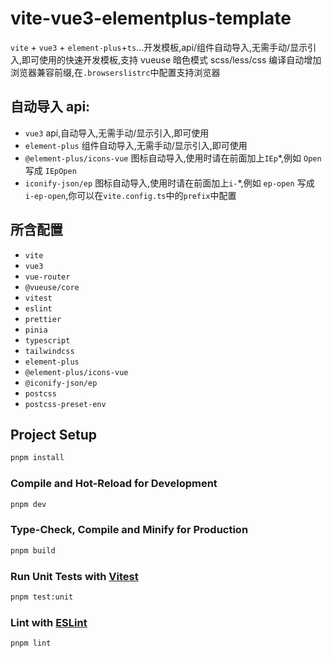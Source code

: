 # vite-vue3-elementplus-template

`vite` + `vue3` + `element-plus`+`ts`...开发模板,api/组件自动导入,无需手动/显示引入,即可使用的快速开发模板,支持 vueuse 暗色模式
scss/less/css 编译自动增加浏览器兼容前缀,在`.browserslistrc`中配置支持浏览器

## 自动导入 api:

- `vue3`
  api,自动导入,无需手动/显示引入,即可使用
- `element-plus`
  组件自动导入,无需手动/显示引入,即可使用
- `@element-plus/icons-vue`
  图标自动导入,使用时请在前面加上`IEp`\*,例如 `Open` 写成 `IEpOpen`
- `iconify-json/ep`
  图标自动导入,使用时请在前面加上`i-`\*,例如 `ep-open` 写成 `i-ep-open`,你可以在`vite.config.ts`中的`prefix`中配置

## 所含配置

- `vite`
- `vue3`
- `vue-router`
- `@vueuse/core`
- `vitest`
- `eslint`
- `prettier`
- `pinia`
- `typescript`
- `tailwindcss`
- `element-plus`
- `@element-plus/icons-vue`
- `@iconify-json/ep`
- `postcss`
- `postcss-preset-env`

## Project Setup

```sh
pnpm install
```

### Compile and Hot-Reload for Development

```sh
pnpm dev
```

### Type-Check, Compile and Minify for Production

```sh
pnpm build
```

### Run Unit Tests with [Vitest](https://vitest.dev/)

```sh
pnpm test:unit
```

### Lint with [ESLint](https://eslint.org/)

```sh
pnpm lint
```
